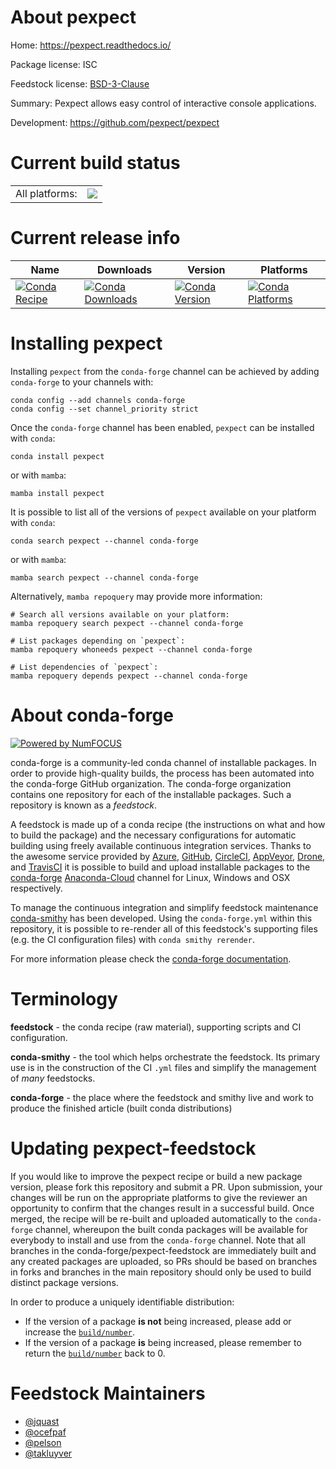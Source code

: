 About pexpect
=============

Home: https://pexpect.readthedocs.io/

Package license: ISC

Feedstock license: [BSD-3-Clause](https://github.com/conda-forge/pexpect-feedstock/blob/main/LICENSE.txt)

Summary: Pexpect allows easy control of interactive console applications.

Development: https://github.com/pexpect/pexpect

Current build status
====================


<table><tr><td>All platforms:</td>
    <td>
      <a href="https://dev.azure.com/conda-forge/feedstock-builds/_build/latest?definitionId=773&branchName=main">
        <img src="https://dev.azure.com/conda-forge/feedstock-builds/_apis/build/status/pexpect-feedstock?branchName=main">
      </a>
    </td>
  </tr>
</table>

Current release info
====================

| Name | Downloads | Version | Platforms |
| --- | --- | --- | --- |
| [![Conda Recipe](https://img.shields.io/badge/recipe-pexpect-green.svg)](https://anaconda.org/conda-forge/pexpect) | [![Conda Downloads](https://img.shields.io/conda/dn/conda-forge/pexpect.svg)](https://anaconda.org/conda-forge/pexpect) | [![Conda Version](https://img.shields.io/conda/vn/conda-forge/pexpect.svg)](https://anaconda.org/conda-forge/pexpect) | [![Conda Platforms](https://img.shields.io/conda/pn/conda-forge/pexpect.svg)](https://anaconda.org/conda-forge/pexpect) |

Installing pexpect
==================

Installing `pexpect` from the `conda-forge` channel can be achieved by adding `conda-forge` to your channels with:

```
conda config --add channels conda-forge
conda config --set channel_priority strict
```

Once the `conda-forge` channel has been enabled, `pexpect` can be installed with `conda`:

```
conda install pexpect
```

or with `mamba`:

```
mamba install pexpect
```

It is possible to list all of the versions of `pexpect` available on your platform with `conda`:

```
conda search pexpect --channel conda-forge
```

or with `mamba`:

```
mamba search pexpect --channel conda-forge
```

Alternatively, `mamba repoquery` may provide more information:

```
# Search all versions available on your platform:
mamba repoquery search pexpect --channel conda-forge

# List packages depending on `pexpect`:
mamba repoquery whoneeds pexpect --channel conda-forge

# List dependencies of `pexpect`:
mamba repoquery depends pexpect --channel conda-forge
```


About conda-forge
=================

[![Powered by
NumFOCUS](https://img.shields.io/badge/powered%20by-NumFOCUS-orange.svg?style=flat&colorA=E1523D&colorB=007D8A)](https://numfocus.org)

conda-forge is a community-led conda channel of installable packages.
In order to provide high-quality builds, the process has been automated into the
conda-forge GitHub organization. The conda-forge organization contains one repository
for each of the installable packages. Such a repository is known as a *feedstock*.

A feedstock is made up of a conda recipe (the instructions on what and how to build
the package) and the necessary configurations for automatic building using freely
available continuous integration services. Thanks to the awesome service provided by
[Azure](https://azure.microsoft.com/en-us/services/devops/), [GitHub](https://github.com/),
[CircleCI](https://circleci.com/), [AppVeyor](https://www.appveyor.com/),
[Drone](https://cloud.drone.io/welcome), and [TravisCI](https://travis-ci.com/)
it is possible to build and upload installable packages to the
[conda-forge](https://anaconda.org/conda-forge) [Anaconda-Cloud](https://anaconda.org/)
channel for Linux, Windows and OSX respectively.

To manage the continuous integration and simplify feedstock maintenance
[conda-smithy](https://github.com/conda-forge/conda-smithy) has been developed.
Using the ``conda-forge.yml`` within this repository, it is possible to re-render all of
this feedstock's supporting files (e.g. the CI configuration files) with ``conda smithy rerender``.

For more information please check the [conda-forge documentation](https://conda-forge.org/docs/).

Terminology
===========

**feedstock** - the conda recipe (raw material), supporting scripts and CI configuration.

**conda-smithy** - the tool which helps orchestrate the feedstock.
                   Its primary use is in the construction of the CI ``.yml`` files
                   and simplify the management of *many* feedstocks.

**conda-forge** - the place where the feedstock and smithy live and work to
                  produce the finished article (built conda distributions)


Updating pexpect-feedstock
==========================

If you would like to improve the pexpect recipe or build a new
package version, please fork this repository and submit a PR. Upon submission,
your changes will be run on the appropriate platforms to give the reviewer an
opportunity to confirm that the changes result in a successful build. Once
merged, the recipe will be re-built and uploaded automatically to the
`conda-forge` channel, whereupon the built conda packages will be available for
everybody to install and use from the `conda-forge` channel.
Note that all branches in the conda-forge/pexpect-feedstock are
immediately built and any created packages are uploaded, so PRs should be based
on branches in forks and branches in the main repository should only be used to
build distinct package versions.

In order to produce a uniquely identifiable distribution:
 * If the version of a package **is not** being increased, please add or increase
   the [``build/number``](https://docs.conda.io/projects/conda-build/en/latest/resources/define-metadata.html#build-number-and-string).
 * If the version of a package **is** being increased, please remember to return
   the [``build/number``](https://docs.conda.io/projects/conda-build/en/latest/resources/define-metadata.html#build-number-and-string)
   back to 0.

Feedstock Maintainers
=====================

* [@jquast](https://github.com/jquast/)
* [@ocefpaf](https://github.com/ocefpaf/)
* [@pelson](https://github.com/pelson/)
* [@takluyver](https://github.com/takluyver/)

